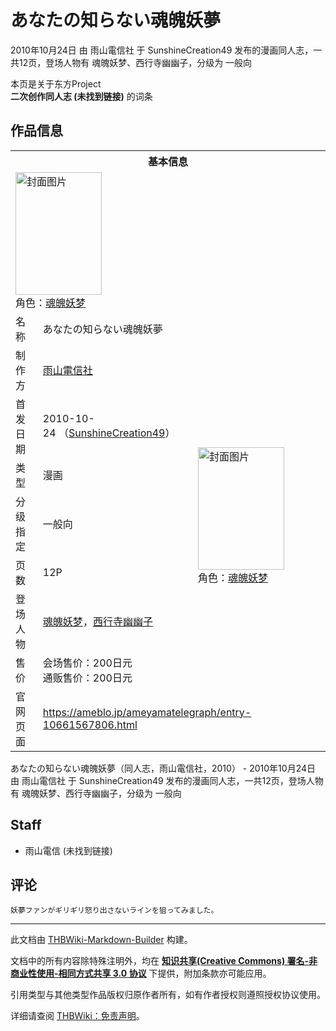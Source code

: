 # あなたの知らない魂魄妖夢

<!-- source html: G:\repos\THBWiki-Markdown-Builder\THBWikiMarkdown\Temp\main\d\d3\ns0%3A%E3%81%82%E3%81%AA%E3%81%9F%E3%81%AE%E7%9F%A5%E3%82%89%E3%81%AA%E3%81%84%E9%AD%82%E9%AD%84%E5%A6%96%E5%A4%A2.html -->

2010年10月24日 由 雨山電信社 于 SunshineCreation49 发布的漫画同人志，一共12页，登场人物有 魂魄妖梦、西行寺幽幽子，分级为 一般向

本页是关于东方Project  
 **二次创作同人志 (未找到链接)** 的词条

## 作品信息

<table><tbody><tr><th colspan="3">基本信息</th></tr><tr><td class="cover-artwork-mobile" colspan="2"><a href="./文件-あなたの知らない魂魄妖夢封面.jpg.md" class="image" title="封面图片"><img alt="封面图片" src="https://upload.thwiki.cc/thumb/8/85/%E3%81%82%E3%81%AA%E3%81%9F%E3%81%AE%E7%9F%A5%E3%82%89%E3%81%AA%E3%81%84%E9%AD%82%E9%AD%84%E5%A6%96%E5%A4%A2%E5%B0%81%E9%9D%A2.jpg/138px-%E3%81%82%E3%81%AA%E3%81%9F%E3%81%AE%E7%9F%A5%E3%82%89%E3%81%AA%E3%81%84%E9%AD%82%E9%AD%84%E5%A6%96%E5%A4%A2%E5%B0%81%E9%9D%A2.jpg" decoding="async" loading="lazy" width="138" height="196" srcset="https://upload.thwiki.cc/thumb/8/85/%E3%81%82%E3%81%AA%E3%81%9F%E3%81%AE%E7%9F%A5%E3%82%89%E3%81%AA%E3%81%84%E9%AD%82%E9%AD%84%E5%A6%96%E5%A4%A2%E5%B0%81%E9%9D%A2.jpg/208px-%E3%81%82%E3%81%AA%E3%81%9F%E3%81%AE%E7%9F%A5%E3%82%89%E3%81%AA%E3%81%84%E9%AD%82%E9%AD%84%E5%A6%96%E5%A4%A2%E5%B0%81%E9%9D%A2.jpg 1.5x, https://upload.thwiki.cc/thumb/8/85/%E3%81%82%E3%81%AA%E3%81%9F%E3%81%AE%E7%9F%A5%E3%82%89%E3%81%AA%E3%81%84%E9%AD%82%E9%AD%84%E5%A6%96%E5%A4%A2%E5%B0%81%E9%9D%A2.jpg/277px-%E3%81%82%E3%81%AA%E3%81%9F%E3%81%AE%E7%9F%A5%E3%82%89%E3%81%AA%E3%81%84%E9%AD%82%E9%AD%84%E5%A6%96%E5%A4%A2%E5%B0%81%E9%9D%A2.jpg 2x" data-file-width="800" data-file-height="1131"></a><div class="cover-char">角色：<a href="./魂魄妖梦.md" title="魂魄妖梦">魂魄妖梦</a></div></td>
</tr><tr><td class="label">名称</td><td colspan="2"> あなたの知らない魂魄妖夢 </td></tr><tr><td class="label">制作方</td><td><a href="./雨山電信社.md" title="雨山電信社">雨山電信社</a></td><td class="cover-artwork" rowspan="7" style="min-width:196px;"><a href="./文件-あなたの知らない魂魄妖夢封面.jpg.md" class="image" title="封面图片"><img alt="封面图片" src="https://upload.thwiki.cc/thumb/8/85/%E3%81%82%E3%81%AA%E3%81%9F%E3%81%AE%E7%9F%A5%E3%82%89%E3%81%AA%E3%81%84%E9%AD%82%E9%AD%84%E5%A6%96%E5%A4%A2%E5%B0%81%E9%9D%A2.jpg/138px-%E3%81%82%E3%81%AA%E3%81%9F%E3%81%AE%E7%9F%A5%E3%82%89%E3%81%AA%E3%81%84%E9%AD%82%E9%AD%84%E5%A6%96%E5%A4%A2%E5%B0%81%E9%9D%A2.jpg" decoding="async" loading="lazy" width="138" height="196" srcset="https://upload.thwiki.cc/thumb/8/85/%E3%81%82%E3%81%AA%E3%81%9F%E3%81%AE%E7%9F%A5%E3%82%89%E3%81%AA%E3%81%84%E9%AD%82%E9%AD%84%E5%A6%96%E5%A4%A2%E5%B0%81%E9%9D%A2.jpg/208px-%E3%81%82%E3%81%AA%E3%81%9F%E3%81%AE%E7%9F%A5%E3%82%89%E3%81%AA%E3%81%84%E9%AD%82%E9%AD%84%E5%A6%96%E5%A4%A2%E5%B0%81%E9%9D%A2.jpg 1.5x, https://upload.thwiki.cc/thumb/8/85/%E3%81%82%E3%81%AA%E3%81%9F%E3%81%AE%E7%9F%A5%E3%82%89%E3%81%AA%E3%81%84%E9%AD%82%E9%AD%84%E5%A6%96%E5%A4%A2%E5%B0%81%E9%9D%A2.jpg/277px-%E3%81%82%E3%81%AA%E3%81%9F%E3%81%AE%E7%9F%A5%E3%82%89%E3%81%AA%E3%81%84%E9%AD%82%E9%AD%84%E5%A6%96%E5%A4%A2%E5%B0%81%E9%9D%A2.jpg 2x" data-file-width="800" data-file-height="1131"></a><div class="cover-char">角色：<a href="./魂魄妖梦.md" title="魂魄妖梦">魂魄妖梦</a></div></td>
</tr><tr><td class="label">首发日期</td><td>2010-10-24&#160;（<a href="/展会作品列表?e=SunshineCreation%2349">SunshineCreation49</a>）</td></tr><tr><td class="label">类型</td><td>漫画</td></tr><tr><td class="label">分级指定</td><td>一般向</td></tr><tr><td class="label">页数</td><td>12P</td></tr><tr><td class="label">登场人物</td><td><a href="./魂魄妖梦.md" title="魂魄妖梦">魂魄妖梦</a>，<a href="./西行寺幽幽子.md" title="西行寺幽幽子">西行寺幽幽子</a></td></tr><tr><td class="label">售价</td><td>会场售价：200日元<br>通贩售价：200日元</td></tr>
<tr><td class="label">官网页面</td><td colspan="2"><a rel="nofollow" class="external free" href="https://ameblo.jp/ameyamatelegraph/entry-10661567806.html">https://ameblo.jp/ameyamatelegraph/entry-10661567806.html</a></td></tr></tbody></table>

あなたの知らない魂魄妖夢（同人志，雨山電信社，2010） - 2010年10月24日 由 雨山電信社 于 SunshineCreation49 发布的漫画同人志，一共12页，登场人物有 魂魄妖梦、西行寺幽幽子，分级为 一般向

## Staff
- 雨山電信 (未找到链接)


## 评论
```
妖夢ファンがギリギリ怒り出さないラインを狙ってみました。
```

  
  

  





---

此文档由 [THBWiki-Markdown-Builder](https://github.com/Delsin-Yu/THBWiki-Markdown-Builder) 构建。

文档中的所有内容除特殊注明外，均在 [**知识共享(Creative Commons) 署名-非商业性使用-相同方式共享 3.0 协议**](https://creativecommons.org/licenses/by-sa/3.0/deed.zh-hans) 下提供，附加条款亦可能应用。

引用类型与其他类型作品版权归原作者所有，如有作者授权则遵照授权协议使用。

详细请查阅 [THBWiki：免责声明](https://thbwiki.cc/THBWiki:%E5%85%8D%E8%B4%A3%E5%A3%B0%E6%98%8E)。

